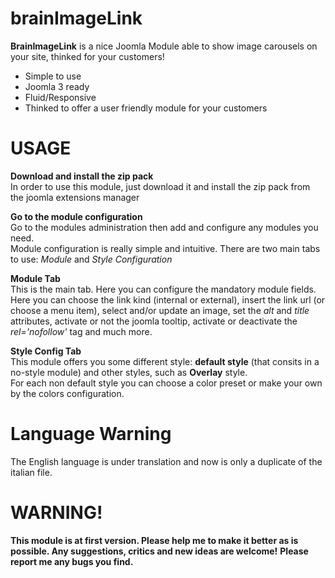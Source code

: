brainImageLink
==============

**BrainImageLink** is a nice Joomla Module able to show image carousels on your site, thinked for your customers!

- Simple to use
- Joomla 3 ready
- Fluid/Responsive
- Thinked to offer a user friendly module for your customers


USAGE
===============

**Download and install the zip pack**<br>
In order to use this module, just download it and install the zip pack from the joomla extensions manager

**Go to the module configuration**<br>
Go to the modules administration then add and configure any modules you need.<br>
Module configuration is really simple and intuitive.
There are two main tabs to use: *Module* and *Style Configuration*

**Module Tab**<br>
This is the main tab. Here you can configure the mandatory module fields.<br>
Here you can choose the link kind (internal or external), insert the link url (or choose a menu item), select and/or update an image, set the *alt* and *title* attributes, activate or not the joomla tooltip, activate or deactivate the *rel='nofollow'* tag and much more.

**Style Config Tab**<br>
This module offers you some different style: **default style** (that consits in a no-style module) and other styles, such as **Overlay** style.<br>
For each non default style you can choose a color preset or make your own by the colors configuration.

Language Warning
==================
The English language is under translation and now is only a duplicate of the italian file. 

WARNING!
==================
**This module is at first version. Please help me to make it better as is possible. Any suggestions, critics and new ideas are welcome!**
**Please report me any bugs you find.**
